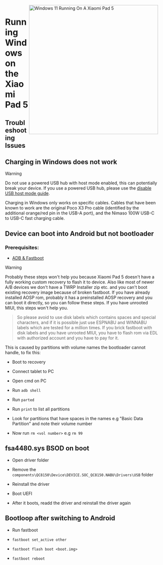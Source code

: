 <img align="right" src="https://raw.githubusercontent.com/erdilS/Port-Windows-11-Xiaomi-Pad-5/main/nabu.png" width="425" alt="Windows 11 Running On A Xiaomi Pad 5">


# Running Windows on the Xiaomi Pad 5

## Troubleshooting Issues

## Charging in Windows does not work
> [!WARNING]
> Do not use a powered USB hub with host mode enabled, this can potentially break your device. If you use a powered USB hub, please use the [disable USB host mode guide](/guide/Additional#disabling-usb-host-mode).

Charging in Windows only works on specific cables. Cables that have been known to work are the original Poco X3 Pro cable (identified by the additional orange/red pin in the USB-A port), and the Nimaso 100W USB-C to USB-C fast charging cable.


## Device can boot into Android but not bootloader

### Prerequisites:

- [ADB & Fastboot](https://developer.android.com/studio/releases/platform-tools)

> [!WARNING]
 Probably these steps won't help you because Xiaomi Pad 5 doesn't have a fully working custom recovery to flash it to device. Also like most of newer A/B devices we don't have a TWRP Installer zip etc. and you can't boot existing recovery image because of broken fastboot. If you have already installed AOSP rom, probably it has a preinstalled AOSP recovery and you can boot it directly, so you can follow these steps. If you have unrooted MIUI, this steps won't help you.
>
> So please avoid to use disk labels which contains spaces and special characters, and if it is possible just use ESPNABU and WINNABU labels which are tested for a million times. If you brick fastboot with disk labels and you have unrooted MIUI, you have to flash rom via EDL with authorized account and you have to pay for it.


This is caused by partitions with volume names the bootloader cannot handle, to fix this:

- Boot to recovery

- Connect tablet to PC

- Open cmd on PC

- Run ```adb shell```

- Run ```parted```

- Run ```print``` to list all partitions

- Look for partitions that have spaces in the names e.g "Basic Data Partition" and note their volume number

- Now run ```rm <vol number>``` e.g ```rm 99```


## fsa4480.sys BSOD on boot

- Open driver folder

- Remove the ```components\QC8150\Device\DEVICE.SOC_QC8150.NABU\Drivers\USB``` folder

- Reinstall the driver

- Boot UEFI

- After it boots, readd the driver and reinstall the driver again


## Bootloop after switching to Android 

- Run fastboot

- ```fastboot set_active other```

- ```fastboot flash boot <boot.img>```

- ```fastboot reboot```
